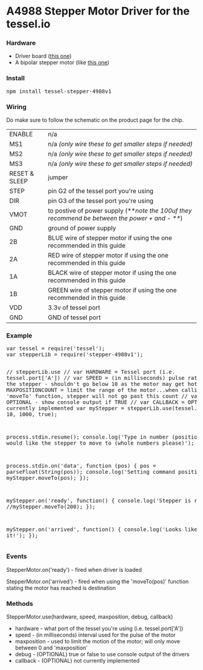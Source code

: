 <h1>A4988 Stepper Motor Driver for the tessel.io</h1>

<h3>Hardware</h3>
<ul>
  <li>Driver board (<a href="https://www.pololu.com/product/1182" target="_blank">this one</a>)</li>
  <li>A bipolar stepper motor (like <a href="https://www.pololu.com/product/1207" target="_blank">this one</a>)</li>
</ul>

<h3>Install</h3>
<pre>npm install tessel-stepper-4988v1</pre>

<h3>Wiring</h3>
<p>Do make sure to follow the schematic on the product page for the chip.<p>
<table>
  <tr><td>ENABLE</td><td>n/a</td></tr>
  <tr><td>MS1</td><td>n/a <i>(only wire these to get smaller steps if needed)</i></td></tr>
  <tr><td>MS2</td><td>n/a <i>(only wire these to get smaller steps if needed)</i></td></tr>
  <tr><td>MS3</td><td>n/a <i>(only wire these to get smaller steps if needed)</i></td></tr>
  <tr><td>RESET & SLEEP</td><td>jumper</td></tr>
  <tr><td>STEP</td><td>pin G2 of the tessel port you're using</td></tr>
  <tr><td>DIR</td><td>pin G3 of the tessel port you're using</td></tr>
  <tr><td>VMOT</td><td>to postive of power supply (**<i>note the 100uf they recommend be between the power + and - **</i>)</td></tr>
  <tr><td>GND</td><td>ground of power supply</td></tr>
  <tr><td>2B</td><td>BLUE wire of stepper motor if using the one recommended in this guide</td></tr>
  <tr><td>2A</td><td>RED wire of stepper motor if using the one recommended in this guide</td></tr>
  <tr><td>1A</td><td>BLACK wire of stepper motor if using the one recommended in this guide</td></tr>
  <tr><td>1B</td><td>GREEN wire of stepper motor if using the one recommended in this guide</td></tr>
  <tr><td>VDD</td><td>3.3v of tessel port</td></tr>
  <tr><td>GND</td><td>GND of tessel port</td></tr>
</table>

<h3>Example</h3>
<pre>
var tessel = require('tessel');
var stepperLib = require('stepper-4988v1');

// stepperLib.use
// 	var HARDWARE = Tessel port (i.e. tessel.port['A'])
//  var SPEED = (in milliseconds) pulse rate to spin the stepper - shouldn't go below 10 as the motor may get hot
//  var MAXPOSITIONCOUNT = limit the range of the motor...when calling the 'moveTo' function, stepper will not go past this count
//  var DEBUG = OPTIONAL - show console output if TRUE
//  var CALLBACK = OPTIONAL - not currently implemented
var myStepper = stepperLib.use(tessel.port['D'], 10, 1000, true);

process.stdin.resume();
console.log('Type in number (position) you would like the stepper to move to (whole numbers please)');

process.stdin.on('data', function (pos) {
	pos = parseFloat(String(pos));
	console.log('Setting command position:', pos);
	myStepper.moveTo(pos);
});

myStepper.on('ready', function() {
	console.log('Stepper is ready');
	//myStepper.moveTo(200);
});

myStepper.on('arrived', function() {
	console.log('Looks like I made it!');
});
</pre>

<h3>Events</h3>
<p>StepperMotor.on('ready') - fired when driver is loaded</p>
<p>StepperMotor.on('arrived') - fired when using the 'moveTo(pos)' function stating the motor has reached is destination</p>

<h3>Methods</h3>
<p>StepperMotor.use(hardware, speed, maxposition, debug, callback)
  <ul>
    <li>hardware - what port of the tessel you're using (i.e. tessel.port['A'])</li>
    <li>speed - (in milliseconds) interval used for the pulse of the motor</li>
    <li>maxposition - used to limit the motion of the motor; will only move between 0 and 'maxposition'</li>
    <li>debug - (OPTIONAL) true or false to use console output of the drivers</li>
    <li>callback - (OPTIONAL) not currently implemented</li>
  </ul>
</p>
